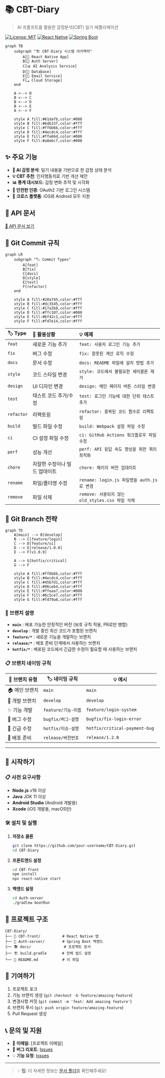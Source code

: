 # 📚 CBT-Diary

> AI 프롬프트를 활용한 감정분석(CBT) 일기 애플리케이션

[![License: MIT](https://img.shields.io/badge/License-MIT-yellow.svg)](https://opensource.org/licenses/MIT)
[![React Native](https://img.shields.io/badge/React%20Native-v0.72-blue.svg)](https://reactnative.dev/)
[![Spring Boot](https://img.shields.io/badge/Spring%20Boot-v3.0-green.svg)](https://spring.io/projects/spring-boot)

```mermaid
graph TB
    subgraph "🏗️ CBT-Diary 시스템 아키텍처"
        A[📱 React Native App]
        B[🔐 Auth Server]
        C[📊 AI Analysis Service]
        D[💾 Database]
        E[📧 Email Service]
        F[☁️ Cloud Storage]
    end

    A <--> B
    B <--> C
    B <--> D
    B <--> E
    A <--> F

    style A fill:#61dafb,color:#000
    style B fill:#6db33f,color:#fff
    style C fill:#ff6b6b,color:#fff
    style D fill:#4ecdc4,color:#fff
    style E fill:#ffe66d,color:#000
    style F fill:#a8e6cf,color:#000
```

## ✨ 주요 기능

- **🧠 AI 감정 분석**: 일기 내용을 기반으로 한 감정 상태 분석
- **💡 CBT 추천**: 인지행동치료 기반 개선 제안
- **📊 통계 대시보드**: 감정 변화 추적 및 시각화
- **🔐 안전한 인증**: OAuth2 기반 로그인 시스템
- **📱 크로스 플랫폼**: iOS와 Android 모두 지원

## 🔗 API 문서

[📖 API 문서 보기](https://cbt-diary-team.github.io/CBT-Diary/index.html)

## 📝 Git Commit 규칙

```mermaid
graph LR
    subgraph "🏷️ Commit Types"
        A[feat]
        B[fix]
        C[docs]
        D[style]
        E[test]
        F[refactor]
    end

    style A fill:#28a745,color:#fff
    style B fill:#dc3545,color:#fff
    style C fill:#17a2b8,color:#fff
    style D fill:#ffc107,color:#000
    style E fill:#6f42c1,color:#fff
    style F fill:#fd7e14,color:#fff
```

| 🏷️ Type    | 📝 활용상황                   | 💡 예제                                          |
| :--------- | :---------------------------- | :----------------------------------------------- |
| `feat`     | 새로운 기능 추가              | `feat: 사용자 로그인 기능 추가`                  |
| `fix`      | 버그 수정                     | `fix: 잘못된 계산 로직 수정`                     |
| `docs`     | 문서 수정                     | `docs: README 파일에 설치 방법 추가`             |
| `style`    | 코드 스타일 변경              | `style: 코드에서 불필요한 세미콜론 제거`         |
| `design`   | UI 디자인 변경                | `design: 메인 페이지 버튼 스타일 변경`           |
| `test`     | 테스트 코드 추가/수정         | `test: 로그인 기능에 대한 단위 테스트 추가`      |
| `refactor` | 리팩토링                      | `refactor: 중복된 코드 함수로 리팩토링`          |
| `build`    | 빌드 파일 수정                | `build: Webpack 설정 파일 수정`                  |
| `ci`       | CI 설정 파일 수정             | `ci: GitHub Actions 워크플로우 파일 수정`        |
| `perf`     | 성능 개선                     | `perf: API 응답 속도 향상을 위한 쿼리 최적화`    |
| `chore`    | 자잘한 수정이나 빌드 업데이트 | `chore: 패키지 버전 업데이트`                    |
| `rename`   | 파일/폴더명 수정              | `rename: login.js 파일명을 auth.js로 변경`       |
| `remove`   | 파일 삭제                     | `remove: 사용되지 않는 old_styles.css 파일 삭제` |

## 🌳 Git Branch 전략

```mermaid
graph TD
    A[main] --> B[develop]
    B --> C[feature/login]
    C --> D[feature/ui]
    D --> E[release/1.0.0]
    E --> F[v1.0.0]
    
    A --> G[hotfix/critical]
    G --> F
    
    style A fill:#ff6b6b,color:#fff
    style B fill:#4ecdc4,color:#fff
    style C fill:#45b7d1,color:#fff
    style D fill:#96ceb4,color:#fff
    style E fill:#ffeaa7,color:#000
    style F fill:#6c5ce7,color:#fff
    style G fill:#fd79a8,color:#fff
```

### 🔄 브랜치 설명

- **`main`** : 배포 가능한 안정적인 버전 (보호 규칙 적용, PR로만 병합)
- **`develop`** : 개발 중인 최신 코드가 포함된 브랜치
- **`feature/*`** : 새로운 기능을 개발하는 브랜치
- **`release/*`** : 배포 준비 단계에서 사용하는 브랜치
- **`hotfix/*`** : 배포된 코드에서 긴급한 수정이 필요할 때 사용하는 브랜치

### 📋 브랜치 네이밍 규칙

| 🌿 브랜치 유형 | 🏷️ 네이밍 규칙      | 💡 예시                       |
| -------------- | ------------------- | ----------------------------- |
| 🏠 메인 브랜치 | `main`              | `main`                        |
| 🔧 개발 브랜치 | `develop`           | `develop`                     |
| ✨ 기능 개발   | `feature/기능-이름` | `feature/login-system`        |
| 🐛 버그 수정   | `bugfix/버그-설명`  | `bugfix/fix-login-error`      |
| 🚨 긴급 수정   | `hotfix/이슈-설명`  | `hotfix/critical-payment-bug` |
| 🚀 배포 준비   | `release/버전번호`  | `release/1.2.0`               |

---

## 🚀 시작하기

### 📋 사전 요구사항

- **Node.js** v18 이상
- **Java** JDK 11 이상
- **Android Studio** (Android 개발용)
- **Xcode** (iOS 개발용, macOS만)

### 🛠️ 설치 및 실행

1. **저장소 클론**

   ```bash
   git clone https://github.com/your-username/CBT-Diary.git
   cd CBT-Diary
   ```

2. **프론트엔드 설정**

   ```bash
   cd CBT-front
   npm install
   npx react-native start
   ```

3. **백엔드 설정**
   ```bash
   cd Auth-server
   ./gradlew bootRun
   ```

## 📁 프로젝트 구조

```
CBT-Diary/
├── 📱 CBT-front/          # React Native 앱
├── 🔐 Auth-server/        # Spring Boot 백엔드
├── 📚 docs/               # 프로젝트 문서
├── 🏗️ build.gradle       # 전체 빌드 설정
└── 📄 README.md           # 이 파일
```

## 🤝 기여하기

1. 프로젝트 포크
2. 기능 브랜치 생성 (`git checkout -b feature/amazing-feature`)
3. 변경사항 커밋 (`git commit -m 'feat: Add amazing feature'`)
4. 브랜치 푸시 (`git push origin feature/amazing-feature`)
5. Pull Request 생성

## 📞 문의 및 지원

- 📧 **이메일**: [프로젝트 이메일]
- 🐛 **버그 리포트**: [Issues](../../issues)
- 💡 **기능 요청**: [Issues](../../issues)

---

> 💡 **팁**: 더 자세한 정보는 [문서 폴더](./docs/)를 확인해주세요!
